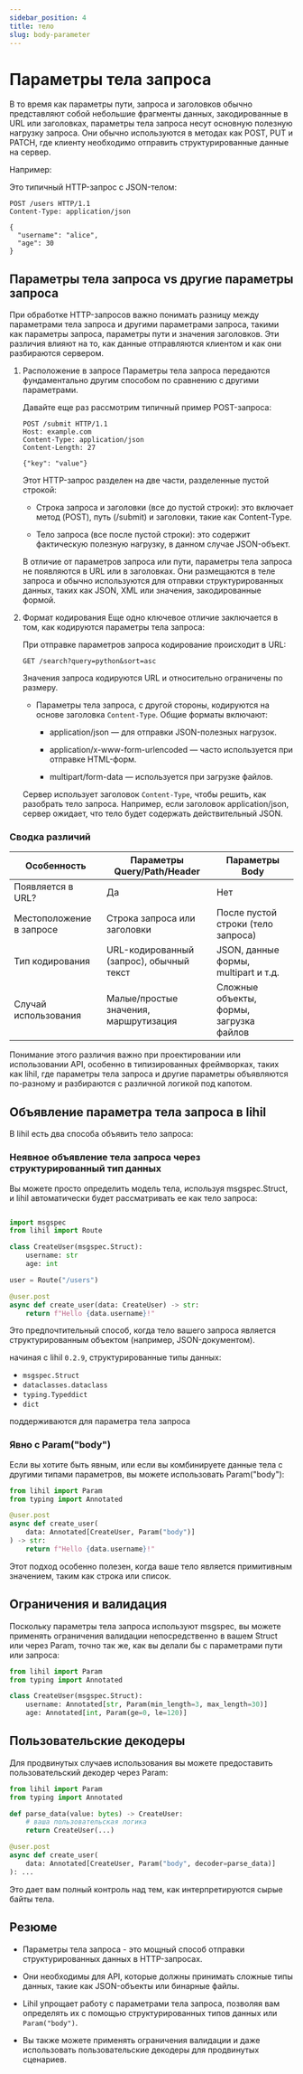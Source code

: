 ```yaml
---
sidebar_position: 4
title: тело
slug: body-parameter
---
```


# Параметры тела запроса

В то время как параметры пути, запроса и заголовков обычно представляют собой небольшие фрагменты данных, закодированные в URL или заголовках, параметры тела запроса несут основную полезную нагрузку запроса. Они обычно используются в методах как POST, PUT и PATCH, где клиенту необходимо отправить структурированные данные на сервер.

Например:

Это типичный HTTP-запрос с JSON-телом:

```http
POST /users HTTP/1.1
Content-Type: application/json

{
  "username": "alice",
  "age": 30
}
```

## Параметры тела запроса vs другие параметры запроса

При обработке HTTP-запросов важно понимать разницу между параметрами тела запроса и другими параметрами запроса, такими как параметры запроса, параметры пути и значения заголовков. Эти различия влияют на то, как данные отправляются клиентом и как они разбираются сервером.

1. Расположение в запросе
   Параметры тела запроса передаются фундаментально другим способом по сравнению с другими параметрами.

   Давайте еще раз рассмотрим типичный пример POST-запроса:

   ```http
   POST /submit HTTP/1.1
   Host: example.com
   Content-Type: application/json
   Content-Length: 27

   {"key": "value"}
   ```

   Этот HTTP-запрос разделен на две части, разделенные пустой строкой:

   - Строка запроса и заголовки (все до пустой строки): это включает метод (POST), путь (/submit) и заголовки, такие как Content-Type.

   - Тело запроса (все после пустой строки): это содержит фактическую полезную нагрузку, в данном случае JSON-объект.

   В отличие от параметров запроса или пути, параметры тела запроса не появляются в URL или в заголовках. Они размещаются в теле запроса и обычно используются для отправки структурированных данных, таких как JSON, XML или значения, закодированные формой.

2. Формат кодирования
   Еще одно ключевое отличие заключается в том, как кодируются параметры тела запроса:

   При отправке параметров запроса кодирование происходит в URL:

   ```http
   GET /search?query=python&sort=asc
   ```

   Значения запроса кодируются URL и относительно ограничены по размеру.

   - Параметры тела запроса, с другой стороны, кодируются на основе заголовка `Content-Type`. Общие форматы включают:

     - application/json — для отправки JSON-полезных нагрузок.

     - application/x-www-form-urlencoded — часто используется при отправке HTML-форм.

     - multipart/form-data — используется при загрузке файлов.

   Сервер использует заголовок `Content-Type`, чтобы решить, как разобрать тело запроса. Например, если заголовок application/json, сервер ожидает, что тело будет содержать действительный JSON.

### Сводка различий

| Особенность          | Параметры Query/Path/Header     | Параметры Body                       |
| -------------------- | ------------------------------- | ------------------------------------ |
| Появляется в URL?    | Да                              | Нет                                  |
| Местоположение в запросе | Строка запроса или заголовки    | После пустой строки (тело запроса)   |
| Тип кодирования      | URL-кодированный (запрос), обычный текст | JSON, данные формы, multipart и т.д. |
| Случай использования | Малые/простые значения, маршрутизация | Сложные объекты, формы, загрузка файлов |

Понимание этого различия важно при проектировании или использовании API, особенно в типизированных фреймворках, таких как lihil, где параметры тела запроса и другие параметры объявляются по-разному и разбираются с различной логикой под капотом.

## Объявление параметра тела запроса в lihil

В lihil есть два способа объявить тело запроса:

### Неявное объявление тела запроса через структурированный тип данных

Вы можете просто определить модель тела, используя msgspec.Struct, и lihil автоматически будет рассматривать ее как тело запроса:

```python

import msgspec
from lihil import Route

class CreateUser(msgspec.Struct):
    username: str
    age: int

user = Route("/users")

@user.post
async def create_user(data: CreateUser) -> str:
    return f"Hello {data.username}!"
```

Это предпочтительный способ, когда тело вашего запроса является структурированным объектом (например, JSON-документом).

начиная с lihil `0.2.9`, структурированные типы данных:

- `msgspec.Struct`
- `dataclasses.dataclass`
- `typing.Typeddict`
- `dict`

поддерживаются для параметра тела запроса

### Явно с Param("body")

Если вы хотите быть явным, или если вы комбинируете данные тела с другими типами параметров, вы можете использовать Param("body"):

```python
from lihil import Param
from typing import Annotated

@user.post
async def create_user(
    data: Annotated[CreateUser, Param("body")]
) -> str:
    return f"Hello {data.username}!"
```

Этот подход особенно полезен, когда ваше тело является примитивным значением, таким как строка или список.

## Ограничения и валидация

Поскольку параметры тела запроса используют msgspec, вы можете применять ограничения валидации непосредственно в вашем Struct или через Param, точно так же, как вы делали бы с параметрами пути или запроса:

```python
from lihil import Param
from typing import Annotated

class CreateUser(msgspec.Struct):
    username: Annotated[str, Param(min_length=3, max_length=30)]
    age: Annotated[int, Param(ge=0, le=120)]
```

## Пользовательские декодеры

Для продвинутых случаев использования вы можете предоставить пользовательский декодер через Param:

```python
from lihil import Param
from typing import Annotated

def parse_data(value: bytes) -> CreateUser:
    # ваша пользовательская логика
    return CreateUser(...)

@user.post
async def create_user(
    data: Annotated[CreateUser, Param("body", decoder=parse_data)]
): ...
```

Это дает вам полный контроль над тем, как интерпретируются сырые байты тела.

## Резюме

- Параметры тела запроса - это мощный способ отправки структурированных данных в HTTP-запросах.

- Они необходимы для API, которые должны принимать сложные типы данных, такие как JSON-объекты или бинарные файлы.

- Lihil упрощает работу с параметрами тела запроса, позволяя вам определять их с помощью структурированных типов данных или `Param("body")`.

- Вы также можете применять ограничения валидации и даже использовать пользовательские декодеры для продвинутых сценариев.